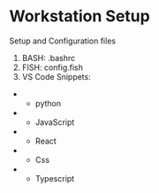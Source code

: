 # Workstation Setup
Setup and Configuration files
1. BASH: .bashrc
2. FISH: config.fish
3. VS Code Snippets:
- - python
- - JavaScript
- - React
- - Css
- - Typescript
